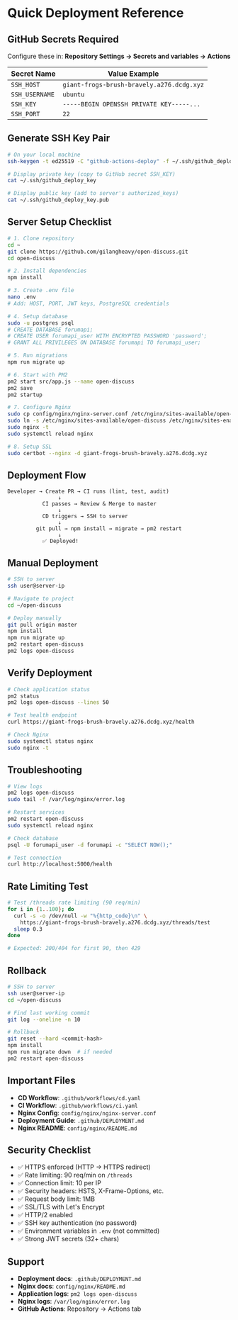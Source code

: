 # Quick Deployment Reference

## GitHub Secrets Required

Configure these in: **Repository Settings → Secrets and variables → Actions**

| Secret Name    | Value Example                             |
| -------------- | ----------------------------------------- |
| `SSH_HOST`     | `giant-frogs-brush-bravely.a276.dcdg.xyz` |
| `SSH_USERNAME` | `ubuntu`                                  |
| `SSH_KEY`      | `-----BEGIN OPENSSH PRIVATE KEY-----...`  |
| `SSH_PORT`     | `22`                                      |

## Generate SSH Key Pair

```bash
# On your local machine
ssh-keygen -t ed25519 -C "github-actions-deploy" -f ~/.ssh/github_deploy_key

# Display private key (copy to GitHub secret SSH_KEY)
cat ~/.ssh/github_deploy_key

# Display public key (add to server's authorized_keys)
cat ~/.ssh/github_deploy_key.pub
```

## Server Setup Checklist

```bash
# 1. Clone repository
cd ~
git clone https://github.com/gilangheavy/open-discuss.git
cd open-discuss

# 2. Install dependencies
npm install

# 3. Create .env file
nano .env
# Add: HOST, PORT, JWT keys, PostgreSQL credentials

# 4. Setup database
sudo -u postgres psql
# CREATE DATABASE forumapi;
# CREATE USER forumapi_user WITH ENCRYPTED PASSWORD 'password';
# GRANT ALL PRIVILEGES ON DATABASE forumapi TO forumapi_user;

# 5. Run migrations
npm run migrate up

# 6. Start with PM2
pm2 start src/app.js --name open-discuss
pm2 save
pm2 startup

# 7. Configure Nginx
sudo cp config/nginx/nginx-server.conf /etc/nginx/sites-available/open-discuss
sudo ln -s /etc/nginx/sites-available/open-discuss /etc/nginx/sites-enabled/
sudo nginx -t
sudo systemctl reload nginx

# 8. Setup SSL
sudo certbot --nginx -d giant-frogs-brush-bravely.a276.dcdg.xyz
```

## Deployment Flow

```
Developer → Create PR → CI runs (lint, test, audit)
                ↓
           CI passes → Review & Merge to master
                ↓
           CD triggers → SSH to server
                ↓
         git pull → npm install → migrate → pm2 restart
                ↓
           ✅ Deployed!
```

## Manual Deployment

```bash
# SSH to server
ssh user@server-ip

# Navigate to project
cd ~/open-discuss

# Deploy manually
git pull origin master
npm install
npm run migrate up
pm2 restart open-discuss
pm2 logs open-discuss
```

## Verify Deployment

```bash
# Check application status
pm2 status
pm2 logs open-discuss --lines 50

# Test health endpoint
curl https://giant-frogs-brush-bravely.a276.dcdg.xyz/health

# Check Nginx
sudo systemctl status nginx
sudo nginx -t
```

## Troubleshooting

```bash
# View logs
pm2 logs open-discuss
sudo tail -f /var/log/nginx/error.log

# Restart services
pm2 restart open-discuss
sudo systemctl reload nginx

# Check database
psql -U forumapi_user -d forumapi -c "SELECT NOW();"

# Test connection
curl http://localhost:5000/health
```

## Rate Limiting Test

```bash
# Test /threads rate limiting (90 req/min)
for i in {1..100}; do
  curl -s -o /dev/null -w "%{http_code}\n" \
    https://giant-frogs-brush-bravely.a276.dcdg.xyz/threads/test
  sleep 0.3
done

# Expected: 200/404 for first 90, then 429
```

## Rollback

```bash
# SSH to server
ssh user@server-ip
cd ~/open-discuss

# Find last working commit
git log --oneline -n 10

# Rollback
git reset --hard <commit-hash>
npm install
npm run migrate down  # if needed
pm2 restart open-discuss
```

## Important Files

- **CD Workflow**: `.github/workflows/cd.yaml`
- **CI Workflow**: `.github/workflows/ci.yaml`
- **Nginx Config**: `config/nginx/nginx-server.conf`
- **Deployment Guide**: `.github/DEPLOYMENT.md`
- **Nginx README**: `config/nginx/README.md`

## Security Checklist

- ✅ HTTPS enforced (HTTP → HTTPS redirect)
- ✅ Rate limiting: 90 req/min on `/threads`
- ✅ Connection limit: 10 per IP
- ✅ Security headers: HSTS, X-Frame-Options, etc.
- ✅ Request body limit: 1MB
- ✅ SSL/TLS with Let's Encrypt
- ✅ HTTP/2 enabled
- ✅ SSH key authentication (no password)
- ✅ Environment variables in `.env` (not committed)
- ✅ Strong JWT secrets (32+ chars)

## Support

- **Deployment docs**: `.github/DEPLOYMENT.md`
- **Nginx docs**: `config/nginx/README.md`
- **Application logs**: `pm2 logs open-discuss`
- **Nginx logs**: `/var/log/nginx/error.log`
- **GitHub Actions**: Repository → Actions tab
